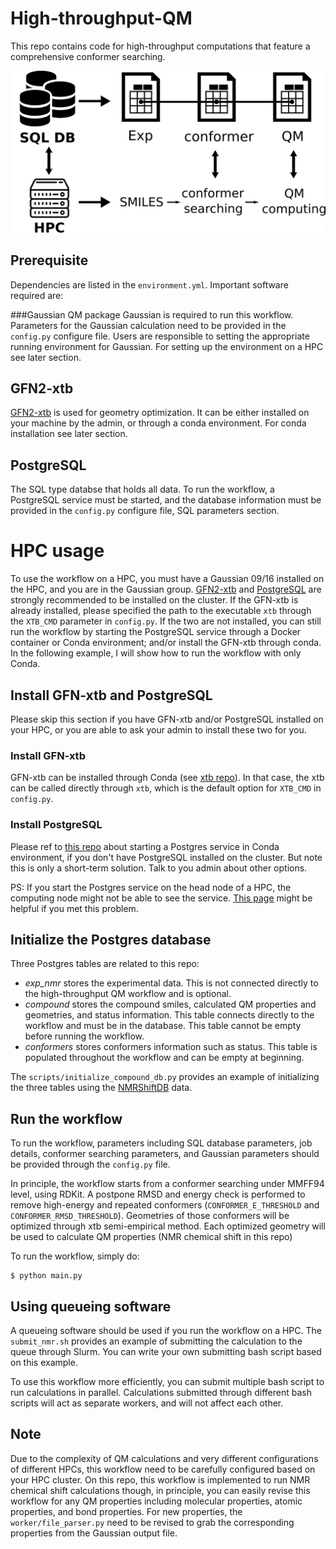 # High-throughput-QM
This repo contains code for high-throughput computations that feature a comprehensive conformer searching.

![Image of Workflow](doc/workflow.png)

## Prerequisite
Dependencies are listed in the `environment.yml`. 
Important software required are:

###Gaussian
QM package Gaussian is required to run this workflow.  Parameters for the Gaussian calculation need to be provided
in the `config.py` configure file. Users are responsible to setting the appropriate running environment for Gaussian.
For setting up the environment on a HPC see later section.

## GFN2-xtb
[GFN2-xtb](https://github.com/grimme-lab/xtb) is used for geometry optimization. 
It can be either installed on your machine by the admin, or through a conda environment.
For conda installation see later section.
 
 
## PostgreSQL
The SQL type databse that holds all data. To run the workflow, a PostgreSQL  service must be started, and the database
information must be provided in the `config.py` configure file, SQL parameters section.

 # HPC usage
 
 To use the workflow on a HPC, you must have a Gaussian 09/16 installed on the HPC, and you are in the Gaussian group.
 [GFN2-xtb](#GFN2-xtb) and [PostgreSQL](#PostgreSQL) are strongly recommended to be installed on the cluster.
 If the GFN-xtb is already installed, please specified the path to the executable `xtb` through the `XTB_CMD` parameter in `config.py`.
 If the two are not installed, 
 you can still run the workflow by starting the PostgreSQL service through a Docker container or Conda environment; 
 and/or install the GFN-xtb through conda. In the following example, I will show how to run the workflow with only Conda.
 
 ## Install GFN-xtb and PostgreSQL
 Please skip this section if you have GFN-xtb and/or PostgreSQL installed on your HPC, 
 or you are able to ask your admin to install these two for you. 
 
 ### Install GFN-xtb
 GFN-xtb can be installed through Conda (see [xtb repo](https://github.com/grimme-lab/xtb)). In that case, the xtb can be called directly through `xtb`, which is the default
 option for `XTB_CMD` in `config.py`.
 
 ### Install PostgreSQL
 Please ref to [this repo](https://gist.github.com/gwangjinkim/f13bf596fefa7db7d31c22efd1627c7a) about starting a Postgres service in Conda environment, 
 if you don't have PostgreSQL installed on the cluster. But note this is only a short-term solution. Talk to you admin about other options.
 
 PS: If you start the Postgres service on the head node of a HPC, the computing node might not be able to see the service. 
 [This page](https://stackoverflow.com/questions/32439167/psql-could-not-connect-to-server-connection-refused-error-when-connecting-to) might
 be helpful if you met this problem.
 
 ## Initialize the Postgres database
Three Postgres tables are related to this repo:
* *exp_nmr* stores the experimental data. This is not connected directly to the high-throughput QM workflow and is optional.
* *compound* stores the compound smiles, calculated QM properties and geometries, and status information. 
This table connects directly to the workflow and must be in the database. This table cannot be empty before running the workflow.
* *conformers* stores conformers information such as status. This table is populated throughout the workflow and can be empty at beginning.

The `scripts/initialize_compound_db.py` provides an example of initializing the three tables using the [NMRShiftDB](https://nmrshiftdb.nmr.uni-koeln.de/) data.

 
 ## Run the workflow
 To run the workflow, parameters including SQL database parameters, job details, conformer searching parameters, and Gaussian parameters
 should be provided through the `config.py` file.
 
 In principle, the workflow starts from a conformer searching under MMFF94 level, using RDKit. 
 A postpone RMSD and energy check is performed to remove high-energy and repeated conformers 
 (`CONFORMER_E_THRESHOLD` and `CONFORMER_RMSD_THRESHOLD`). Geometries of those conformers will be optimized through xtb semi-empirical method.
 Each optimized geometry will be used to calculate QM properties (NMR chemical shift in this repo)
 
 To run the workflow, simply do:
 ```
$ python main.py
```
## Using queueing software
A queueing software should be used if you run the workflow on a HPC. The `submit_nmr.sh` provides an example of submitting the calculation to the queue through Slurm.
You can write your own submitting bash script based on this example.

To use this workflow more efficiently, you can submit multiple bash script to run calculations in parallel. 
Calculations submitted through different bash scripts will act as separate workers, and will not affect each other.

## Note
Due to the complexity of QM calculations and very different configurations of different HPCs, this workflow need to be carefully configured based on your HPC cluster.
On this repo, this workflow is implemented to run NMR chemical shift calculations though, in principle, you can easily revise this workflow for any QM properties including 
molecular properties, atomic properties, and bond properties. For new properties, the `worker/file_parser.py` need to be revised to grab the corresponding 
properties from the Gaussian output file.
 
 